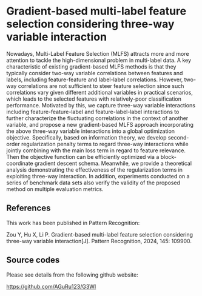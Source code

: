# Gradient-based multi-label feature selection considering three-way variable interaction
<P>
  Nowadays, Multi-Label Feature Selection (MLFS) attracts more and more attention to tackle the high-dimensional problem in multi-label data. A key characteristic of existing gradient-based MLFS methods is that they typically consider two-way variable correlations between features and labels, including feature-feature and label-label correlations. However, two-way correlations are not sufficient to steer feature selection since such correlations vary given different additional variables in practical scenarios, which leads to the selected features with relatively-poor classification performance. Motivated by this, we capture three-way variable interactions including feature-feature-label and feature-label-label interactions to further characterize the fluctuating correlations in the context of another variable, and propose a new gradient-based MLFS approach incorporating the above three-way variable interactions into a global optimization objective. Specifically, based on information theory, we develop second-order regularization penalty terms to regard three-way interactions while jointly combining with the main loss term in regard to feature relevance. Then the objective function can be efficiently optimized via a block-coordinate gradient descent schema. Meanwhile, we provide a theoretical analysis demonstrating the effectiveness of the regularization terms in exploiting three-way interaction. In addition, experiments conducted on a series of benchmark data sets also verify the validity of the proposed method on multiple evaluation metrics.
</P>

<H2>References</H2>
This work has been published in Pattern Recognition:
<P>
  Zou Y, Hu X, Li P. Gradient-based multi-label feature selection considering three-way variable interaction[J]. Pattern Recognition, 2024, 145: 109900.
</P>

<H2>Source codes</H2>
Please see details from the following github website:

https://github.com/AGuRu123/G3WI

